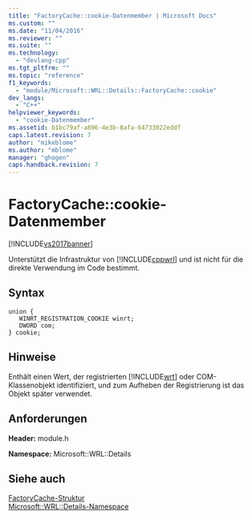 ```yaml
---
title: "FactoryCache::cookie-Datenmember | Microsoft Docs"
ms.custom: ""
ms.date: "11/04/2016"
ms.reviewer: ""
ms.suite: ""
ms.technology: 
  - "devlang-cpp"
ms.tgt_pltfrm: ""
ms.topic: "reference"
f1_keywords: 
  - "module/Microsoft::WRL::Details::FactoryCache::cookie"
dev_langs: 
  - "C++"
helpviewer_keywords: 
  - "cookie-Datenmember"
ms.assetid: b1bc79af-a896-4e3b-8afa-64733022eddf
caps.latest.revision: 7
author: "mikeblome"
ms.author: "mblome"
manager: "ghogen"
caps.handback.revision: 7
---
```

# FactoryCache::cookie-Datenmember
[!INCLUDE[vs2017banner](../assembler/inline/includes/vs2017banner.md)]

Unterstützt die Infrastruktur von [!INCLUDE[cppwrl](../windows/includes/cppwrl_md.md)] und ist nicht für die direkte Verwendung im Code bestimmt.  
  
## Syntax  
  
```  
union {   
   WINRT_REGISTRATION_COOKIE winrt;  
   DWORD com;   
} cookie;  
```  
  
## Hinweise  
 Enthält einen Wert, der registrierten [!INCLUDE[wrt](../atl/reference/includes/wrt_md.md)] oder COM\-Klassenobjekt identifiziert, und zum Aufheben der Registrierung ist das Objekt später verwendet.  
  
## Anforderungen  
 **Header:** module.h  
  
 **Namespace:**  Microsoft::WRL::Details  
  
## Siehe auch  
 [FactoryCache\-Struktur](../windows/factorycache-structure.md)   
 [Microsoft::WRL::Details\-Namespace](../windows/microsoft-wrl-details-namespace.md)